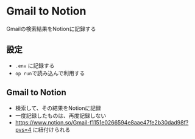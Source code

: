# Gmail to Notion

Gmailの検索結果をNotionに記録する

## 設定

- `.env` に記録する
- `op run`で読み込んで利用する

## Gmail to Notion

- 検索して、その結果をNotionに記録
- 一度記録したものは、再度記録しない
- <https://www.notion.so/Gmail-f1151e0266594e8aae47fe2b30dad98f?pvs=4> に紐付けられる
